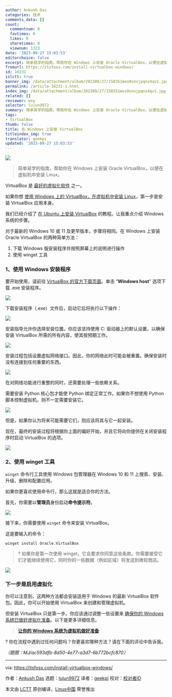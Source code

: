 ```yaml
---
author: Ankush Das
categories: 技术
comments_data: []
count:
  commentnum: 0
  favtimes: 0
  likes: 0
  sharetimes: 0
  viewnum: 1323
date: '2023-09-27 15:03:53'
editorchoice: false
excerpt: 简单易学的指南，帮助你在 Windows 上安装 Oracle VirtualBox，以便在虚拟机中安装 Linux。
fromurl: https://itsfoss.com/install-virtualbox-windows/
id: 16231
islctt: true
banner_img: /data/attachment/album/202309/27/150351mos0snvjpqnz4qv1.jpg
permalink: /article-16231-1.html
index_img: /data/attachment/album/202309/27/150351mos0snvjpqnz4qv1.jpg.thumb.jpg
related: []
reviewer: wxy
selector: lujun9972
summary: 简单易学的指南，帮助你在 Windows 上安装 Oracle VirtualBox，以便在虚拟机中安装 Linux。
tags:
- VirtualBox
thumb: false
title: 在 Windows 上安装 VirtualBox
titleindex_img: true
translator: geekpi
updated: '2023-09-27 15:03:53'
---
```


![](/data/attachment/album/202309/27/150351mos0snvjpqnz4qv1.jpg)



> 
> 简单易学的指南，帮助你在 Windows 上安装 Oracle VirtualBox，以便在虚拟机中安装 Linux。
> 
> 
> 


VirtualBox 是 [最好的虚拟化软件](/article-15911-1.html) 之一。


如果你想 [使用 Windows 上的 VirtualBox，在虚拟机中安装 Linux](/article-15183-1.html)，第一步是安装 VirtualBox 应用本身。


我们已经介绍了 [在 Ubuntu 上安装 VirtualBox](/article-11282-1.html) 的教程。让我重点介绍 Windows 系统的步骤。


对于最新的 Windows 10 或 11 及更早版本，步骤将相同。在 Windows 上安装 Oracle VirtualBox 的两种简单方法：


1. 下载 Windows 版安装程序并按照屏幕上的说明进行操作
2. 使用 winget 工具


### 1、使用 Windows 安装程序


要开始使用，请前往 [VirtualBox 的官方下载页面](https://www.virtualbox.org/wiki/Downloads)。单击 “**Windows host**” 选项下载 .exe 安装程序。


![](/data/attachment/album/202309/27/150353zzpm38pm5rmtlx0e.jpg)


下载安装程序（.exe）文件后，启动它后将执行以下操作：


![](/data/attachment/album/202309/27/150353myrceynre2epnz2y.jpg)


安装指导允许你选择安装位置。你应该坚持使用 C: 驱动器上的默认设置，以确保安装 VirtualBox 所需的所有内容，使其按预期工作。


![](/data/attachment/album/202309/27/150353puwidrd7abxuxp7a.jpg)


安装过程包括设置虚拟网络接口。因此，你的网络此时可能会被重置。确保安装时没有连接到任何重要的东西。


![](/data/attachment/album/202309/27/150353plder3uiob8ejf3v.jpg)


在对网络功能进行重整的同时，还需要处理一些依赖关系。


需要安装 Python 核心包才能使 Python 绑定正常工作。如果你不想使用 Python 脚本控制虚拟机，则不一定需要安装它。


![](/data/attachment/album/202309/27/150353ss04jbmq6t7sk099.jpg)


但是，如果你认为将来可能需要它们，则应该将其与它一起安装。


现在，最终的安装过程将根据你上面的偏好开始，并且它将向你提供在关闭安装程序时启动 VirtualBox 的选项。


![](/data/attachment/album/202309/27/150353qujyfky2xpqwq5qn.jpg)


### 2、使用 winget 工具


`winget` 命令行工具使用 Windows 包管理器在 Windows 10 和 11 上搜索、安装、升级、删除和配置应用。


如果你更喜欢使用命令行，那么这就是适合你的方法。


首先，你需要以**管理员**身份启动**命令提示符**。


![](/data/attachment/album/202309/27/150354ltrek7rrzxuxef7u.jpg)


接下来，你需要使用 `winget` 命令来安装 VirtualBox。


这是要输入的命令：



```
winget install Oracle.VirtualBox

```


> 
> ? 如果你是第一次使用 winget，它会要求你同意这些条款。你需要接受它们才能继续使用它，同时你的一些数据（例如区域）将发送到微软商店。
> 
> 
> 


![](/data/attachment/album/202309/27/150354izrqh18v80nr06hq.jpg)


### 下一步是启用虚拟化


你可以注意到，这两种方法都会安装适用于 Windows 的最新 VirtualBox 软件包。因此，你可以开始使用 VirtualBox 来创建和管理虚拟机。


但安装 VirtualBox 只是第一步。你应该通过调整一些设置来 [确保你的 Windows 系统已做好虚拟化准备](/article-16186-1.html)。以下是更多详细信息。



> 
> **[让你的 Windows 系统为虚拟机做好准备](/article-16186-1.html)**
> 
> 
> 


? 你在流程中遇到过任何问题吗？你更喜欢哪种方法？请在下面的评论中告诉我。


*（题图：MJ/ac593dfb-8d50-4e77-a3d7-6b772bcfc870）*




---


via: <https://itsfoss.com/install-virtualbox-windows/>


作者：[Ankush Das](https://itsfoss.com/author/ankush/) 选题：[lujun9972](https://github.com/lujun9972) 译者：[geekpi](https://github.com/geekpi) 校对：[校对者ID](https://github.com/%E6%A0%A1%E5%AF%B9%E8%80%85ID)


本文由 [LCTT](https://github.com/LCTT/TranslateProject) 原创编译，[Linux中国](https://linux.cn/) 荣誉推出
